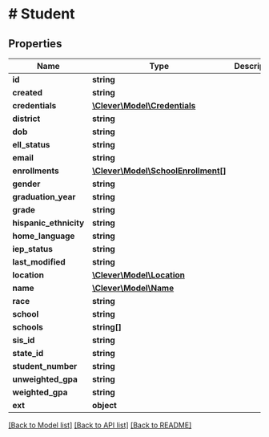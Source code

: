 # # Student

## Properties

Name | Type | Description | Notes
------------ | ------------- | ------------- | -------------
**id** | **string** |  | [optional]
**created** | **string** |  | [optional]
**credentials** | [**\Clever\Model\Credentials**](Credentials.md) |  | [optional]
**district** | **string** |  | [optional]
**dob** | **string** |  | [optional]
**ell_status** | **string** |  | [optional]
**email** | **string** |  | [optional]
**enrollments** | [**\Clever\Model\SchoolEnrollment[]**](SchoolEnrollment.md) |  | [optional]
**gender** | **string** |  | [optional]
**graduation_year** | **string** |  | [optional]
**grade** | **string** |  | [optional]
**hispanic_ethnicity** | **string** |  | [optional]
**home_language** | **string** |  | [optional]
**iep_status** | **string** |  | [optional]
**last_modified** | **string** |  | [optional]
**location** | [**\Clever\Model\Location**](Location.md) |  | [optional]
**name** | [**\Clever\Model\Name**](Name.md) |  | [optional]
**race** | **string** |  | [optional]
**school** | **string** |  | [optional]
**schools** | **string[]** |  | [optional]
**sis_id** | **string** |  | [optional]
**state_id** | **string** |  | [optional]
**student_number** | **string** |  | [optional]
**unweighted_gpa** | **string** |  | [optional]
**weighted_gpa** | **string** |  | [optional]
**ext** | **object** |  | [optional]

[[Back to Model list]](../../README.md#models) [[Back to API list]](../../README.md#endpoints) [[Back to README]](../../README.md)
